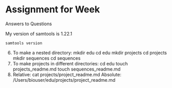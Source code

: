 # Assignment for Week 

Answers to Questions 


My version of samtools is 1.22.1

    samtools version

6. To make a nested directory:
mkdir edu
cd edu
mkdir projects
cd projects
mkdir sequences
cd sequences
7. To make projects in different directories:
cd edu
touch projects_readme.md
touch sequences_readme.md
8. Relative: cat projects/project_readme.md
Absolute: /Users/biouser/edu/projects/project_readme.md

